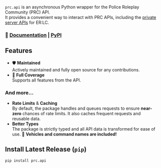 `prc.api` is an asynchronous Python wrapper for the Police Roleplay Community (PRC) API.  
It provides a convenient way to interact with PRC APIs, including the [private server APIs](https://apidocs.policeroleplay.community) for ER:LC.

### 📖 [Documentation](https://github.com/Tycho-Systems/prc.api/wiki) | [PyPI](https://pypi.org/project/prc.api)

## Features

- 🛡️ **Maintained**  
  Actively maintained and fully open source for any contributions.
- 💫 **Full Coverage**  
  Supports all features from the API.

### And more...

- **Rate Limits** & **Caching**  
  By default, the package handles and queues requests to ensure **near-zero** chances of rate limits. It also caches frequent requests and reusable data.
- **Better Types**  
  The package is strictly typed and all API data is transformed for ease of use. 🎊 **Vehicles and command names are included!**

## Install Latest Release (`pip`)

```sh
pip install prc.api
```
